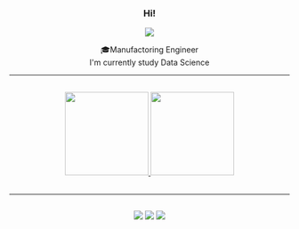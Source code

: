 
<div align="center">
  
### Hi! 

<img src="https://img.shields.io/static/v1?label=Overview&message=Paloma Edeltrudes&color=f8efd4&style=for-the-badge&logo=GitHub">

<p> 🎓Manufactoring Engineer <br/> I'm currently study Data Science</p>

<hr>



  ##
 

<div align="center">
  <a href="https://github.com/palomaedeltrudes">
  <img height="150em" src="https://github-readme-stats.vercel.app/api?username=palomaedeltrudes&show_icons=true&title_color=783c00&text_color=af552e&icon_color=783c00&bg_color=f8efd4&cache_seconds=2300">
  <img height="150em" src="https://github-readme-stats.vercel.app/api/top-langs/?username=palomaedeltrudes&layout=compact&langs_count=7&title_color=783c00&text_color=af552e&icon_color=783c00&bg_color=f8efd4&cache_seconds=2300">  

</div>
<div style="display: inline_block"><br>


<hr>
  
  ##
 
<div align="center">   
  <a href="#" alt="Gmail">
  <img src="https://img.shields.io/badge/-Gmail-783c00?style=flat-square&labelColor=783c00&logo=gmail&logoColor=white&link=(https://accounts.google.com/SignOutOptions?hl=en&continue=https://mail.google.com&service=mail&ec=GBRAFw)" /></a>

  <a href="#" alt="LinkedIn">
  <img src="https://img.shields.io/badge/-Linkedin-783c00?style=flat-square&logo=Linkedin&logoColor=white&link=(https://www.linkedin.com/in/paloma-edeltrudes-088510247/)" /></a>

  <a href="#" alt="Instagram">
  <img src="https://img.shields.io/badge/-Instagram-783c00?style=flat-square&labelColor=783c00&logo=instagram&logoColor=white&link=(https://www.instagram.com/palomaedeltrudes/)https://www.instagram.com/palomaedeltrudes/"/></a>
</p>
 </div>
